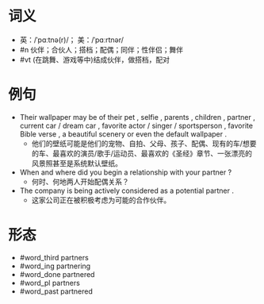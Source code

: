 # 词义
- 英：/ˈpɑːtnə(r)/； 美：/ˈpɑːrtnər/
- #n 伙伴；合伙人；搭档；配偶；同伴；性伴侣；舞伴
- #vt (在跳舞、游戏等中)结成伙伴，做搭档，配对
# 例句
- Their wallpaper may be of their pet , selfie , parents , children , partner , current car \/ dream car , favorite actor \/ singer \/ sportsperson , favorite Bible verse , a beautiful scenery or even the default wallpaper .
	- 他们的壁纸可能是他们的宠物、自拍、父母、孩子、配偶、现有的车\/想要的车、最喜欢的演员\/歌手\/运动员、最喜欢的《圣经》章节、一张漂亮的风景照甚至是系统默认壁纸。
- When and where did you begin a relationship with your partner ?
	- 何时、何地两人开始配偶关系？
- The company is being actively considered as a potential partner .
	- 这家公司正在被积极考虑为可能的合作伙伴。
# 形态
- #word_third partners
- #word_ing partnering
- #word_done partnered
- #word_pl partners
- #word_past partnered
